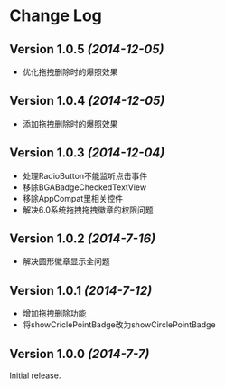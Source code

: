 Change Log
==========

Version 1.0.5 *(2014-12-05)*
----------------------------

- 优化拖拽删除时的爆照效果

Version 1.0.4 *(2014-12-05)*
----------------------------

- 添加拖拽删除时的爆照效果

Version 1.0.3 *(2014-12-04)*
----------------------------

- 处理RadioButton不能监听点击事件
- 移除BGABadgeCheckedTextView
- 移除AppCompat里相关控件
- 解决6.0系统拖拽拖拽徽章的权限问题

Version 1.0.2 *(2014-7-16)*
----------------------------

- 解决圆形徽章显示全问题

Version 1.0.1 *(2014-7-12)*
----------------------------

- 增加拖拽删除功能
- 将showCriclePointBadge改为showCirclePointBadge

Version 1.0.0 *(2014-7-7)*
----------------------------

Initial release.